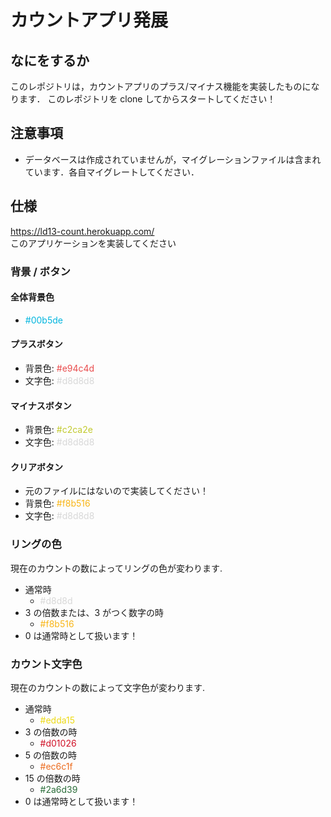 # カウントアプリ発展

## なにをするか

このレポジトリは，カウントアプリのプラス/マイナス機能を実装したものになります．
このレポジトリを clone してからスタートしてください！

## 注意事項

- データベースは作成されていませんが，マイグレーションファイルは含まれています．各自マイグレートしてください．

## 仕様

https://ld13-count.herokuapp.com/ <br>
このアプリケーションを実装してください

### 背景 / ボタン

#### 全体背景色

- <span style="color: #00b5de; "> #00b5de</span>

#### プラスボタン

- 背景色: <span style="color: #e94c4d; "> #e94c4d</span>
- 文字色: <span style="color: #d8d8d8; "> #d8d8d8</span>

#### マイナスボタン

- 背景色: <span style="color: #c2ca2e; "> #c2ca2e</span>
- 文字色: <span style="color: #d8d8d8; "> #d8d8d8</span>

#### クリアボタン

- 元のファイルにはないので実装してください！
- 背景色: <span style="color: #f8b516; "> #f8b516</span>
- 文字色: <span style="color: #d8d8d8; "> #d8d8d8</span>

### リングの色

現在のカウントの数によってリングの色が変わります.

- 通常時
  - <span style="color:#d8d8d8; ">#d8d8d</span>
- 3 の倍数または、3 がつく数字の時
  - <span style="color: #f8b516; "> #f8b516</span>
- 0 は通常時として扱います！

### カウント文字色

現在のカウントの数によって文字色が変わります.

- 通常時
  - <span style="color: #edda15; "> #edda15</span>
- 3 の倍数の時
  - <span style="color: #d01026 ; "> #d01026 </span>
- 5 の倍数の時
  - <span style="color: #ec6c1f "> #ec6c1f</span>
- 15 の倍数の時
  - <span style="color: #2a6d39; "> #2a6d39</span>
- 0 は通常時として扱います！
